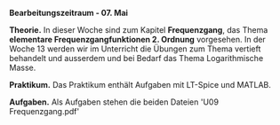 __Bearbeitungszeitraum - 07. Mai__

__Theorie.__ 
In dieser Woche sind zum Kapitel **Frequenzgang**, das Thema **elementare Frequenzgangfunktionen 2. Ordnung** vorgesehen.
In der Woche 13 werden wir im Unterricht die Übungen zum Thema vertieft behandelt und ausserdem und bei Bedarf das Thema Logarithmische Masse.

__Praktikum.__
Das Praktikum enthält Aufgaben mit LT-Spice und MATLAB.

__Aufgaben.__
Als Aufgaben stehen die beiden Dateien 'U09 Frequenzgang.pdf'
